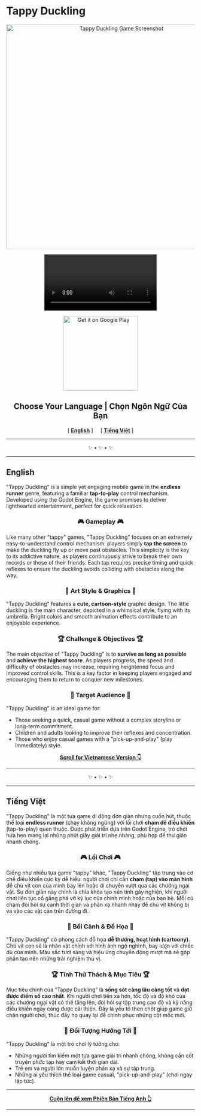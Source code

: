 # Tappy Duckling

<p align="center">
<!--   <img width="1024" height="500" alt="Featured-image" src="https://github.com/user-attachments/assets/32c99c13-3de5-41e9-99e5-a7fe8fd80b39" /> -->
  <img src="https://github.com/user-attachments/assets/32c99c13-3de5-41e9-99e5-a7fe8fd80b39" width="600" alt="Tappy Duckling Game Screenshot">
</p>

<p align="center">
<!--   [Tappy Duckling - Apps on Google Play](https://play.google.com/store/apps/details?id=com.oneartist.godot.tappyduckling) -->
<!-- https://github.com/user-attachments/assets/e0f845ee-f5db-4b43-9eec-906eef8d6704 -->
</p>

<div align="center">
  <video src="https://github.com/user-attachments/assets/e0f845ee-f5db-4b43-9eec-906eef8d6704" title="a"></video>
</div>

<p align="center">
  <a href="https://play.google.com/store/apps/details?id=com.oneartist.godot.tappyduckling" target="_blank">
    <img alt="Get it on Google Play" src="https://play.google.com/intl/en_us/badges/static/images/badges/en_badge_web_generic.png" width="200">
  </a>
</p>

<h2 align="center">Choose Your Language | Chọn Ngôn Ngữ Của Bạn</h2>

<p align="center">
  [ <a href="#english-version"><strong>English</strong></a> ] &nbsp;&nbsp;&nbsp; [ <a href="#phiên-bản-tiếng-việt"><strong>Tiếng Việt</strong></a> ]
</p>

---
<p align="center"> ✨ • ✨ • ✨ </p>

---

## <a name="english-version"></a> English

"Tappy Duckling" is a simple yet engaging mobile game in the **endless runner** genre, featuring a familiar **tap-to-play** control mechanism. Developed using the Godot Engine, the game promises to deliver lighthearted entertainment, perfect for quick relaxation.

<h3 align="center"> 🎮 Gameplay 🎮 </h3>

Like many other "tappy" games, "Tappy Duckling" focuses on an extremely easy-to-understand control mechanism: players simply **tap the screen** to make the duckling fly up or move past obstacles. This simplicity is the key to its addictive nature, as players continuously strive to break their own records or those of their friends. Each tap requires precise timing and quick reflexes to ensure the duckling avoids colliding with obstacles along the way.

<h3 align="center"> 🎨 Art Style & Graphics 🎨 </h3>

"Tappy Duckling" features a **cute, cartoon-style** graphic design. The little duckling is the main character, depicted in a whimsical style, flying with its umbrella. Bright colors and smooth animation effects contribute to an enjoyable experience.

<h3 align="center"> 🏆 Challenge & Objectives 🏆 </h3>

The main objective of "Tappy Duckling" is to **survive as long as possible** and **achieve the highest score**. As players progress, the speed and difficulty of obstacles may increase, requiring heightened focus and improved control skills. This is a key factor in keeping players engaged and encouraging them to return to conquer new milestones.

<h3 align="center"> 🎯 Target Audience 🎯 </h3>

"Tappy Duckling" is an ideal game for:

* Those seeking a quick, casual game without a complex storyline or long-term commitment.
* Children and adults looking to improve their reflexes and concentration.
* Those who enjoy casual games with a "pick-up-and-play" (play immediately) style.

<p align="center">
  <a href="#phiên-bản-tiếng-việt"><strong>Scroll for Vietnamese Version 👇</strong></a>
</p>

---
<p align="center"> ✨ • ✨ • ✨ </p>

---

## <a name="phiên-bản-tiếng-việt"></a>Tiếng Việt

"Tappy Duckling" là một tựa game di động đơn giản nhưng cuốn hút, thuộc thể loại **endless runner** (chạy không ngừng) với lối chơi **chạm để điều khiển** (tap-to-play) quen thuộc. Được phát triển dựa trên Godot Engine, trò chơi hứa hẹn mang lại những phút giây giải trí nhẹ nhàng, phù hợp để thư giãn nhanh chóng.

<h3 align="center"> 🎮 Lối Chơi 🎮 </h3>

Giống như nhiều tựa game "tappy" khác, "Tappy Duckling" tập trung vào cơ chế điều khiển cực kỳ dễ hiểu: người chơi chỉ cần **chạm (tap) vào màn hình** để chú vịt con của mình bay lên hoặc di chuyển vượt qua các chướng ngại vật. Sự đơn giản này chính là chìa khóa tạo nên tính gây nghiện, khi người chơi liên tục cố gắng phá vỡ kỷ lục của chính mình hoặc của bạn bè. Mỗi cú chạm đòi hỏi sự canh thời gian và phản xạ nhanh nhạy để chú vịt không bị va vào các vật cản trên đường đi.

<h3 align="center"> 🎨 Bối Cảnh & Đồ Họa 🎨 </h3>

"Tappy Duckling" có phong cách đồ họa **dễ thương, hoạt hình (cartoony)**. Chú vịt con sẽ là nhân vật chính với hình ảnh ngộ nghĩnh, bay lượn với chiếc dù của mình. Màu sắc tươi sáng và hiệu ứng chuyển động mượt mà sẽ góp phần tạo nên những trải nghiệm thú vị.

<h3 align="center"> 🏆 Tính Thử Thách & Mục Tiêu 🏆 </h3>

Mục tiêu chính của "Tappy Duckling" là **sống sót càng lâu càng tốt** và **đạt được điểm số cao nhất**. Khi người chơi tiến xa hơn, tốc độ và độ khó của các chướng ngại vật có thể tăng lên, đòi hỏi sự tập trung cao độ và kỹ năng điều khiển ngày càng được cải thiện. Đây là yếu tố then chốt giúp game giữ chân người chơi, thúc đẩy họ quay lại để chinh phục những cột mốc mới.

<h3 align="center"> 🎯 Đối Tượng Hướng Tới 🎯 </h3>

"Tappy Duckling" là một trò chơi lý tưởng cho:

* Những người tìm kiếm một tựa game giải trí nhanh chóng, không cần cốt truyện phức tạp hay cam kết thời gian dài.
* Trẻ em và người lớn muốn luyện phản xạ và sự tập trung.
* Những ai yêu thích thể loại game casual, "pick-up-and-play" (chơi ngay lập tức).

---
<p align="center">
  <a href="#english-version"><strong>Cuộn lên để xem Phiên Bản Tiếng Anh 👆</strong></a>
</p>

---
